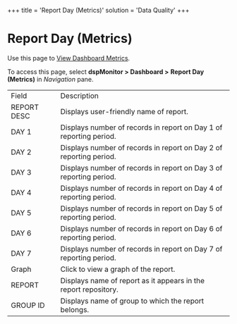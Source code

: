 +++
title = 'Report Day (Metrics)'
solution = 'Data Quality'
+++

# Report Day (Metrics)

<div class="use">

Use this page to [View Dashboard
Metrics](../Use_Cases/View_Dashboard_Metrics.htm).

</div>

To access this page, select <span style="font-weight: bold;">dspMonitor
\> </span>**Dashboard \>** **Report Day (Metrics)**
in *Navigation* pane.

|             |                                                                    |
| ----------- | ------------------------------------------------------------------ |
| Field       | Description                                                        |
| REPORT DESC | Displays user-friendly name of report.                             |
| DAY 1       | Displays number of records in report on Day 1 of reporting period. |
| DAY 2       | Displays number of records in report on Day 2 of reporting period. |
| DAY 3       | Displays number of records in report on Day 3 of reporting period. |
| DAY 4       | Displays number of records in report on Day 4 of reporting period. |
| DAY 5       | Displays number of records in report on Day 5 of reporting period. |
| DAY 6       | Displays number of records in report on Day 6 of reporting period. |
| DAY 7       | Displays number of records in report on Day 7 of reporting period. |
| Graph       | Click to view a graph of the report.                               |
| REPORT      | Displays name of report as it appears in the report repository.    |
| GROUP ID    | Displays name of group to which the report belongs.                |
